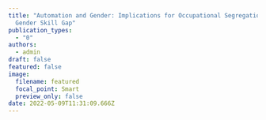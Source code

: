```yaml
---
title: "Automation and Gender: Implications for Occupational Segregation and the
  Gender Skill Gap"
publication_types:
  - "0"
authors:
  - admin
draft: false
featured: false
image:
  filename: featured
  focal_point: Smart
  preview_only: false
date: 2022-05-09T11:31:09.666Z
---
```

